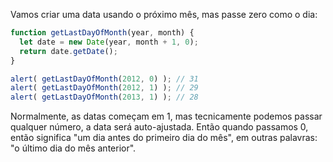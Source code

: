 Vamos criar uma data usando o próximo mês, mas passe zero como o dia:
```js run demo
function getLastDayOfMonth(year, month) {
  let date = new Date(year, month + 1, 0);
  return date.getDate();
}

alert( getLastDayOfMonth(2012, 0) ); // 31
alert( getLastDayOfMonth(2012, 1) ); // 29
alert( getLastDayOfMonth(2013, 1) ); // 28
```

Normalmente, as datas começam em 1, mas tecnicamente podemos passar qualquer número, a data será auto-ajustada. Então quando passamos 0, então significa "um dia antes do primeiro dia do mês", em outras palavras: "o último dia do mês anterior".
